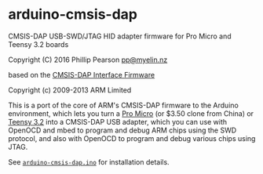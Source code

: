 # arduino-cmsis-dap

CMSIS-DAP USB-SWD/JTAG HID adapter firmware for Pro Micro and Teensy 3.2 boards

Copyright (C) 2016 Phillip Pearson <pp@myelin.nz>

based on the <a href="https://github.com/mbedmicro/CMSIS-DAP">CMSIS-DAP Interface Firmware</a>

Copyright (c) 2009-2013 ARM Limited

This is a port of the core of ARM's CMSIS-DAP firmware to the Arduino environment,
which lets you turn a <a href="https://www.sparkfun.com/products/12587">Pro Micro</a> (or $3.50 clone from China)
or <a href="https://www.pjrc.com/store/teensy32.html">Teensy 3.2</a> into a
CMSIS-DAP USB adapter, which you can use with OpenOCD and mbed to program and debug ARM chips using the SWD protocol,
and also with OpenOCD to program and debug various chips using JTAG.

See [`arduino-cmsis-dap.ino`](https://github.com/fbiego/arduino-cmsis-dap/blob/master/arduino-cmsis-dap.ino) for installation details.
